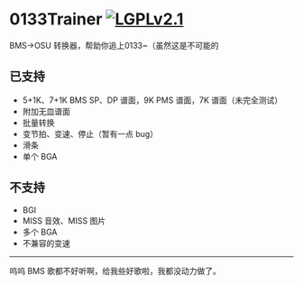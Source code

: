 # 0133Trainer [![LGPLv2.1](https://img.shields.io/badge/license-LGPLv2.1-FF69B4.svg)](https://github.com/S-Aoi/0133Trainer/blob/master/LICENSE)
BMS→OSU 转换器，帮助你追上0133~（虽然这是不可能的

## 已支持
- 5+1K、7+1K BMS SP、DP 谱面，9K PMS 谱面，7K 谱面（未完全测试）
- 附加无皿谱面
- 批量转换
- 变节拍、变速、停止（暂有一点 bug）
- 滑条
- 单个 BGA

## 不支持
- BGI
- MISS 音效、MISS 图片
- 多个 BGA
- 不兼容的变速

------
呜呜 BMS 歌都不好听啊，给我些好歌啦，我都没动力做了。